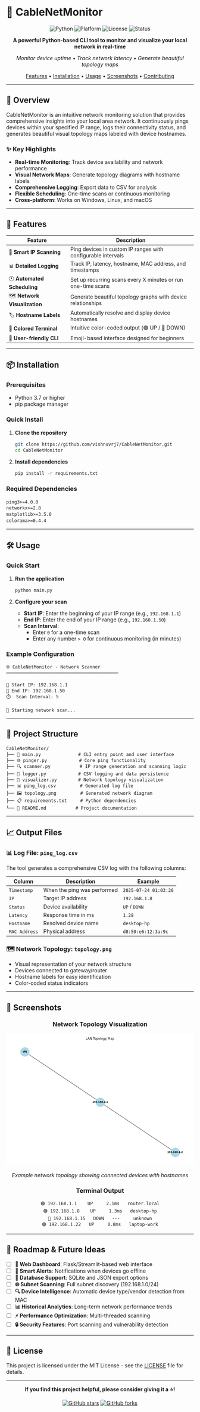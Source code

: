 # 📡 CableNetMonitor

<div align="center">

![Python](https://img.shields.io/badge/Python-3.7+-blue?style=for-the-badge&logo=python&logoColor=white)
![Platform](https://img.shields.io/badge/Platform-Windows%20%7C%20Linux%20%7C%20macOS-lightgrey?style=for-the-badge)
![License](https://img.shields.io/badge/License-MIT-green?style=for-the-badge)
![Status](https://img.shields.io/badge/Status-Active-brightgreen?style=for-the-badge)

**A powerful Python-based CLI tool to monitor and visualize your local network in real-time**

*Monitor device uptime • Track network latency • Generate beautiful topology maps*

[Features](#-features) • [Installation](#-installation) • [Usage](#-usage) • [Screenshots](#-screenshots) • [Contributing](#-contributing)

</div>

---

## 🌟 Overview

CableNetMonitor is an intuitive network monitoring solution that provides comprehensive insights into your local area network. It continuously pings devices within your specified IP range, logs their connectivity status, and generates beautiful visual topology maps labeled with device hostnames.

### ✨ Key Highlights

- **Real-time Monitoring**: Track device availability and network performance
- **Visual Network Maps**: Generate topology diagrams with hostname labels
- **Comprehensive Logging**: Export data to CSV for analysis
- **Flexible Scheduling**: One-time scans or continuous monitoring
- **Cross-platform**: Works on Windows, Linux, and macOS

---

## 🚀 Features

| Feature | Description |
|---------|-------------|
| 🎯 **Smart IP Scanning** | Ping devices in custom IP ranges with configurable intervals |
| 📊 **Detailed Logging** | Track IP, latency, hostname, MAC address, and timestamps |
| 🕐 **Automated Scheduling** | Set up recurring scans every X minutes or run one-time scans |
| 🗺️ **Network Visualization** | Generate beautiful topology graphs with device relationships |
| 🏷️ **Hostname Labels** | Automatically resolve and display device hostnames |
| 🎨 **Colored Terminal** | Intuitive color-coded output (🟢 UP / 🔴 DOWN) |
| 📱 **User-friendly CLI** | Emoji-based interface designed for beginners |

---

## 📦 Installation

### Prerequisites

- Python 3.7 or higher
- pip package manager

### Quick Install

1. **Clone the repository**
   ```bash
   git clone https://github.com/vishnuvrj7/CableNetMonitor.git
   cd CableNetMonitor
   ```

2. **Install dependencies**
   ```bash
   pip install -r requirements.txt
   ```

### Required Dependencies

```txt
ping3>=4.0.0
networkx>=2.8
matplotlib>=3.5.0
colorama>=0.4.4
```

---

## 🛠️ Usage

### Quick Start

1. **Run the application**
   ```bash
   python main.py
   ```

2. **Configure your scan**
   - **Start IP**: Enter the beginning of your IP range (e.g., `192.168.1.1`)
   - **End IP**: Enter the end of your IP range (e.g., `192.168.1.50`)
   - **Scan Interval**: 
     - Enter `0` for a one-time scan
     - Enter any number `> 0` for continuous monitoring (in minutes)

### Example Configuration

```
🌐 CableNetMonitor - Network Scanner
━━━━━━━━━━━━━━━━━━━━━━━━━━━━━━━━━━━━━━━━━━

📍 Start IP: 192.168.1.1
📍 End IP: 192.168.1.50
⏱️  Scan Interval: 5

🚀 Starting network scan...
```

---

## 📁 Project Structure

```
CableNetMonitor/
├── 📄 main.py              # CLI entry point and user interface
├── 🌐 pinger.py            # Core ping functionality
├── 🔍 scanner.py           # IP range generation and scanning logic
├── 📝 logger.py            # CSV logging and data persistence
├── 🎨 visualizer.py        # Network topology visualization
├── 📊 ping_log.csv         # Generated log file
├── 🖼️ topology.png         # Generated network diagram
├── 📋 requirements.txt     # Python dependencies
└── 📖 README.md           # Project documentation
```

---

## 📈 Output Files

### 📊 Log File: `ping_log.csv`

The tool generates a comprehensive CSV log with the following columns:

| Column | Description | Example |
|--------|-------------|---------|
| `Timestamp` | When the ping was performed | `2025-07-24 01:03:20` |
| `IP` | Target IP address | `192.168.1.8` |
| `Status` | Device availability | `UP` / `DOWN` |
| `Latency` | Response time in ms | `1.28` |
| `Hostname` | Resolved device name | `desktop-hp` |
| `MAC Address` | Physical address | `d8:50:e6:12:3a:9c` |

### 🗺️ Network Topology: `topology.png`

- Visual representation of your network structure
- Devices connected to gateway/router
- Hostname labels for easy identification
- Color-coded status indicators

---

## 📸 Screenshots

<div align="center">

### Network Topology Visualization
![Network Topology](topology.png)

*Example network topology showing connected devices with hostnames*

### Terminal Output
```
🟢 192.168.1.1    UP     2.1ms   router.local
🟢 192.168.1.8    UP     1.3ms   desktop-hp
🔴 192.168.1.15   DOWN   ---     unknown
🟢 192.168.1.22   UP     0.8ms   laptop-work
```

</div>

---

## 🔮 Roadmap & Future Ideas

- [ ] **📱 Web Dashboard**: Flask/Streamlit-based web interface
- [ ] **🚨 Smart Alerts**: Notifications when devices go offline
- [ ] **💾 Database Support**: SQLite and JSON export options
- [ ] **🌐 Subnet Scanning**: Full subnet discovery (192.168.1.0/24)
- [ ] **🔍 Device Intelligence**: Automatic device type/vendor detection from MAC
- [ ] **📊 Historical Analytics**: Long-term network performance trends
- [ ] **⚡ Performance Optimization**: Multi-threaded scanning
- [ ] **🔒 Security Features**: Port scanning and vulnerability detection

---

## 📄 License

This project is licensed under the MIT License - see the [LICENSE](LICENSE) file for details.

---




<div align="center">

**If you find this project helpful, please consider giving it a ⭐!**

[![GitHub stars](https://img.shields.io/github/stars/vishnuvrj7/CableNetMonitor?style=social)](https://github.com/vishnuvrj7/CableNetMonitor/stargazers)
[![GitHub forks](https://img.shields.io/github/forks/vishnuvrj7/CableNetMonitor?style=social)](https://github.com/vishnuvrj7/CableNetMonitor/network)


</div>